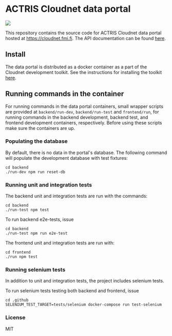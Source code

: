 # ACTRIS Cloudnet data portal
![](https://github.com/actris-cloudnet/dataportal/workflows/Test/badge.svg)

This repository contains the source code for ACTRIS Cloudnet data portal hosted at https://cloudnet.fmi.fi.
The API documentation can be found [here](https://actris-cloudnet.github.io/dataportal/).

## Install

The data portal is distributed as a docker container as a part of the Cloudnet development toolkit.
See the instructions for installing the toolkit [here](https://github.com/actris-cloudnet/dev-toolkit/).


## Running commands in the container

For running commands in the data portal containers, small wrapper scripts are provided at `backend/run-dev`, `backend/run-test` and `frontend/run`,
for running commands in the backend development, backend test, and frontend development containers, respectively.
Before using these scripts make sure the containers are up.

### Populating the database

By default, there is no data in the portal's database. The following command will populate the development
database with test fixtures:

    cd backend
    ./run-dev npm run reset-db


### Running unit and integration tests
    
The backend unit and integration tests are run with the commands:

    cd backend
    ./run-test npm test

To run backend e2e-tests, issue

    cd backend
    ./run-test npm run e2e-test
    
The frontend unit and integration tests are run with:

    cd frontend
    ./run npm test
    
    
### Running selenium tests

In addition to unit and integration tests, the project includes selenium tests.

    
To run selenium tests testing both backend and frontend, issue

    cd .github
    SELENIUM_TEST_TARGET=tests/selenium docker-compose run test-selenium
    
    

### License
MIT
